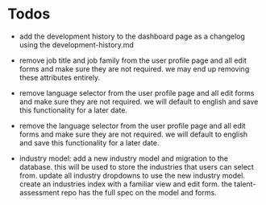 # Todos

- add the development history to the dashboard page as a changelog using the development-history.md

- remove job title and job family from the user profile page and all edit forms and make sure they are not required. we may end up removing these attributes entirely.

- remove language selector from the user profile page and all edit forms and make sure they are not required. we will default to english and save this functionality for a later date.

- remove the language selector from the user profile page and all edit forms and make sure they are not required. we will default to english and save this functionality for a later date.

- industry model: add a new industry model and migration to the database. this will be used to store the industries that users can select from. update all industry dropdowns to use the new industry model. create an industries index with a familiar view and edit form. the talent-assessment repo has the full spec on the model and forms.

